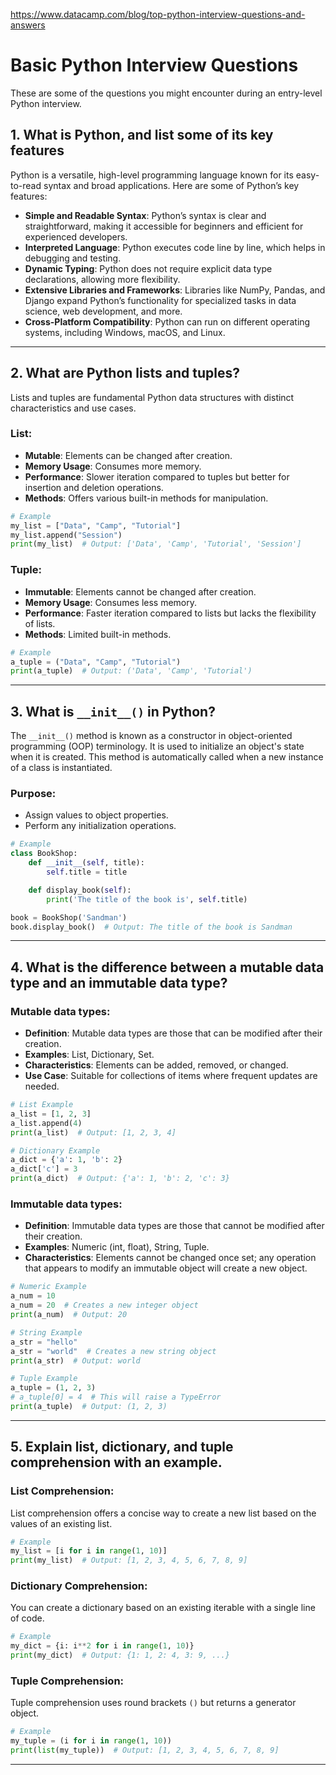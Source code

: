 https://www.datacamp.com/blog/top-python-interview-questions-and-answers
# Basic Python Interview Questions

These are some of the questions you might encounter during an entry-level Python interview.

## 1. What is Python, and list some of its key features

Python is a versatile, high-level programming language known for its easy-to-read syntax and broad applications. Here are some of Python’s key features:

- **Simple and Readable Syntax**: Python’s syntax is clear and straightforward, making it accessible for beginners and efficient for experienced developers.
- **Interpreted Language**: Python executes code line by line, which helps in debugging and testing.
- **Dynamic Typing**: Python does not require explicit data type declarations, allowing more flexibility.
- **Extensive Libraries and Frameworks**: Libraries like NumPy, Pandas, and Django expand Python’s functionality for specialized tasks in data science, web development, and more.
- **Cross-Platform Compatibility**: Python can run on different operating systems, including Windows, macOS, and Linux.

---

## 2. What are Python lists and tuples?

Lists and tuples are fundamental Python data structures with distinct characteristics and use cases.

### List:
- **Mutable**: Elements can be changed after creation.
- **Memory Usage**: Consumes more memory.
- **Performance**: Slower iteration compared to tuples but better for insertion and deletion operations.
- **Methods**: Offers various built-in methods for manipulation.

```python
# Example
my_list = ["Data", "Camp", "Tutorial"]
my_list.append("Session")
print(my_list)  # Output: ['Data', 'Camp', 'Tutorial', 'Session']
```

### Tuple:
- **Immutable**: Elements cannot be changed after creation.
- **Memory Usage**: Consumes less memory.
- **Performance**: Faster iteration compared to lists but lacks the flexibility of lists.
- **Methods**: Limited built-in methods.

```python
# Example
a_tuple = ("Data", "Camp", "Tutorial")
print(a_tuple)  # Output: ('Data', 'Camp', 'Tutorial')
```

---

## 3. What is `__init__()` in Python?

The `__init__()` method is known as a constructor in object-oriented programming (OOP) terminology. It is used to initialize an object's state when it is created. This method is automatically called when a new instance of a class is instantiated.

### Purpose:
- Assign values to object properties.
- Perform any initialization operations.

```python
# Example
class BookShop:
    def __init__(self, title):
        self.title = title

    def display_book(self):
        print('The title of the book is', self.title)

book = BookShop('Sandman')
book.display_book()  # Output: The title of the book is Sandman
```

---

## 4. What is the difference between a mutable data type and an immutable data type?

### Mutable data types:
- **Definition**: Mutable data types are those that can be modified after their creation.
- **Examples**: List, Dictionary, Set.
- **Characteristics**: Elements can be added, removed, or changed.
- **Use Case**: Suitable for collections of items where frequent updates are needed.

```python
# List Example
a_list = [1, 2, 3]
a_list.append(4)
print(a_list)  # Output: [1, 2, 3, 4]

# Dictionary Example
a_dict = {'a': 1, 'b': 2}
a_dict['c'] = 3
print(a_dict)  # Output: {'a': 1, 'b': 2, 'c': 3}
```

### Immutable data types:
- **Definition**: Immutable data types are those that cannot be modified after their creation.
- **Examples**: Numeric (int, float), String, Tuple.
- **Characteristics**: Elements cannot be changed once set; any operation that appears to modify an immutable object will create a new object.

```python
# Numeric Example
a_num = 10
a_num = 20  # Creates a new integer object
print(a_num)  # Output: 20

# String Example
a_str = "hello"
a_str = "world"  # Creates a new string object
print(a_str)  # Output: world

# Tuple Example
a_tuple = (1, 2, 3)
# a_tuple[0] = 4  # This will raise a TypeError
print(a_tuple)  # Output: (1, 2, 3)
```

---

## 5. Explain list, dictionary, and tuple comprehension with an example.

### List Comprehension:
List comprehension offers a concise way to create a new list based on the values of an existing list.

```python
# Example
my_list = [i for i in range(1, 10)]
print(my_list)  # Output: [1, 2, 3, 4, 5, 6, 7, 8, 9]
```

### Dictionary Comprehension:
You can create a dictionary based on an existing iterable with a single line of code.

```python
# Example
my_dict = {i: i**2 for i in range(1, 10)}
print(my_dict)  # Output: {1: 1, 2: 4, 3: 9, ...}
```

### Tuple Comprehension:
Tuple comprehension uses round brackets `()` but returns a generator object.

```python
# Example
my_tuple = (i for i in range(1, 10))
print(list(my_tuple))  # Output: [1, 2, 3, 4, 5, 6, 7, 8, 9]
```

---

